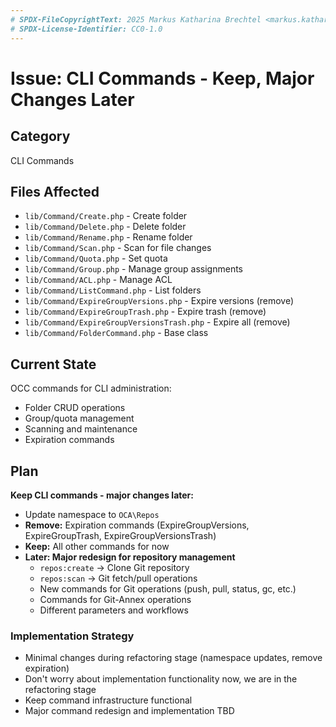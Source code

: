 ```yaml
---
# SPDX-FileCopyrightText: 2025 Markus Katharina Brechtel <markus.katharina.brechtel@thengo.net>
# SPDX-License-Identifier: CC0-1.0
---
```


# Issue: CLI Commands - Keep, Major Changes Later

## Category
CLI Commands

## Files Affected
- `lib/Command/Create.php` - Create folder
- `lib/Command/Delete.php` - Delete folder
- `lib/Command/Rename.php` - Rename folder
- `lib/Command/Scan.php` - Scan for file changes
- `lib/Command/Quota.php` - Set quota
- `lib/Command/Group.php` - Manage group assignments
- `lib/Command/ACL.php` - Manage ACL
- `lib/Command/ListCommand.php` - List folders
- `lib/Command/ExpireGroupVersions.php` - Expire versions (remove)
- `lib/Command/ExpireGroupTrash.php` - Expire trash (remove)
- `lib/Command/ExpireGroupVersionsTrash.php` - Expire all (remove)
- `lib/Command/FolderCommand.php` - Base class

## Current State
OCC commands for CLI administration:
- Folder CRUD operations
- Group/quota management
- Scanning and maintenance
- Expiration commands

## Plan
**Keep CLI commands - major changes later:**

- Update namespace to `OCA\Repos`
- **Remove:** Expiration commands (ExpireGroupVersions, ExpireGroupTrash, ExpireGroupVersionsTrash)
- **Keep:** All other commands for now
- **Later: Major redesign for repository management**
  - `repos:create` → Clone Git repository
  - `repos:scan` → Git fetch/pull operations
  - New commands for Git operations (push, pull, status, gc, etc.)
  - Commands for Git-Annex operations
  - Different parameters and workflows

### Implementation Strategy
- Minimal changes during refactoring stage (namespace updates, remove expiration)
- Don't worry about implementation functionality now, we are in the refactoring stage
- Keep command infrastructure functional
- Major command redesign and implementation TBD
